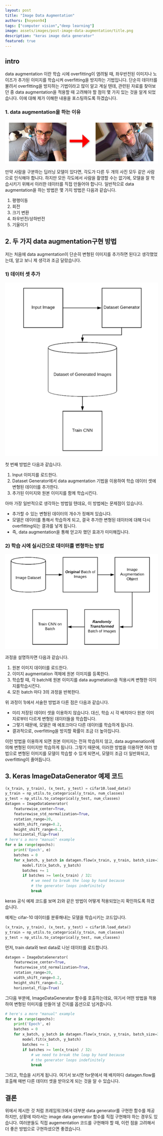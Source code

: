```yaml
---
layout: post
title: "Image Data Augmentation"
authors: [hoyeon94]
tags: ["computer vision","deep learning"]
image: assets/images/post-image-data-augmentation/title.png
description: "keras image data generator"
featured: true
---
```


## intro

data augmentation 이란 학습 시에 overfitting이 염려될 때, 좌우반전된 이미지나 노이즈가 추가된 이미지를 학습시켜 overfitting을 방지하는 기법입니다. 단순히 데이터를 불려서 overfitting을 방지하는 기법이라고 많이 알고 계실 텐데, 관련된 자료를 찾아보던 중 data augmentation을 적용할 때 고려해야 할 점이 몇 가지 있는 것을 알게 되었습니다. 이에 대해 제가 이해한 내용을 포스팅하도록 하겠습니다.

### 1. data augmentation을 하는 이유
![Capture](../assets/images/post-image-data-augmentation/aug.png)

만약 사람을 구분하는 딥러닝 모델이 있다면, 각도가 다른 두 개의 사진 모두 같은 사람으로 인식해야 합니다. 하지만 모든 각도에서 사람을 촬영할 수는 없기에, 모델을 잘 학습시키기 위해서 이러한 데이터를 직접 만들어야 합니다. 일반적으로 data augmentation을 하는 방법은 몇 가지 방법은 다음과 같습니다.

1. 평행이동
2. 회전
3. 크기 변환
4. 좌우반전/상하반전
5. 기울이기

## 2. 두 가지 data augmentation구현 방법

저는 처음에 data augmentation이 단순히 변형된 이미지를 추가하면 된다고 생각했었는데, 알고 보니 제 생각과 조금 달랐습니다.

### 1) 데이터 셋 추가

![Capture](../assets/images/post-image-data-augmentation/method1.png)

첫 번째 방법은 다음과 같습니다.

1. Input 이미지를 로드한다.
2. Dataset Generator에서 data augmentation 기법을 이용하여 학습 데이터 셋에 변형된 데이터를 추가한다.
3. 추가된 이미지와 원본 이미지를 함께 학습시킨다.

아마 가장 일반적으로 생각하는 방법일 텐데요, 이 방법에는 문제점이 있습니다.

- 추가할 수 있는 변형된 데이터의 개수가 정해져 있습니다.
- 모델은 데이터를 통해서 학습하게 되고, 결국 추가한 변형된 데이터에 대해 다시 overfitting되는 결과를 낳게 됩니다.
- 즉, data augmentation을 통해 얻고자 했던 효과가 미미해집니다.

### 2)  학습 시에 실시간으로 데이터를 변형하는 방법

![Capture](../assets/images/post-image-data-augmentation/method2.png)

과정을 설명하자면 다음과 같습니다.

1. 원본 이미지 데이터를 로드한다.
2. 이미지 augmentation 객체에 원본 이미지를 등록한다.
3. 학습할 때, 각 batch에 원본 이미지를 data augmetation을 적용시켜 변형한 이미지를학습시킨다.
4. 모든 batch 마다 3의 과정을 반복한다.

위 과정이 1)에서 서술한 방법과 다른 점은 다음과 같습니다.

- 미리 저장된 데이터 셋을 이용하지 않습니다. 대신, 학습 시 각 배치마다 원본 이미지로부터 다르게 변형된 데이터들을 학습합니다.
- 그렇기 때문에, 모델은 매 에포크마다 다른 데이터를 학습하게 됩니다.
- 결과적으로, overfitting을 방지할 확률이 조금 더 높아집니다.

이런 방법을 이용하게 되면 원본 이미지는 전혀 학습하지 않고, data augmenation에 의해 변형된 이미지만 학습하게 됩니다. 그렇기 때문에, 이러한 방법을 이용하면 여러 방법으로 변형된 이미지를 모델이 학습할 수 있게 되면서, 모델이 조금 더 일반화되고, overfitting이 줄어듭니다.

## 3. Keras ImageDataGenerator 예제 코드

```python
(x_train, y_train), (x_test, y_test) = cifar10.load_data()
y_train = np_utils.to_categorical(y_train, num_classes)
y_test = np_utils.to_categorical(y_test, num_classes)
datagen = ImageDataGenerator(
    featurewise_center=True,
    featurewise_std_normalization=True,
    rotation_range=20,
    width_shift_range=0.2,
    height_shift_range=0.2,
    horizontal_flip=True)
# here's a more "manual" example
for e in range(epochs):
    print('Epoch', e)
    batches = 0
    for x_batch, y_batch in datagen.flow(x_train, y_train, batch_size=32):
        model.fit(x_batch, y_batch)
        batches += 1
        if batches >= len(x_train) / 32:
            # we need to break the loop by hand because
            # the generator loops indefinitely
            break
```

keras 공식 예제 코드를 보며 2)와 같은 방법이 어떻게 적용되었는지 확인하도록 하겠습니다. 

예제는 cifar-10 데이터를 분류해내는 모델을 학습시키는 코드입니다.

```python
(x_train, y_train), (x_test, y_test) = cifar10.load_data()
y_train = np_utils.to_categorical(y_train, num_classes)
y_test = np_utils.to_categorical(y_test, num_classes)
```

먼저, train data와 test data로 나뉜 데이터를 로드합니다.

```python
datagen = ImageDataGenerator(
    featurewise_center=True,
    featurewise_std_normalization=True,
    rotation_range=20,
    width_shift_range=0.2,
    height_shift_range=0.2,
    horizontal_flip=True)
```

그다음 부분에, ImageDataGenerator 함수를 호출하는데요, 여기서 어떤 방법을 적용하여 변형된 이미지를 만들어 낼 건지를 옵션으로 넘겨줍니다.

```python
# here's a more "manual" example
for e in range(epochs):
    print('Epoch', e)
    batches = 0
    for x_batch, y_batch in datagen.flow(x_train, y_train, batch_size=32):
        model.fit(x_batch, y_batch)
        batches += 1
        if batches >= len(x_train) / 32:
            # we need to break the loop by hand because
            # the generator loops indefinitely
            break
```

그리고, 학습을 시키게 됩니다. 여기서 보시면 for문에서 매 배치마다 datagen.flow를 호출해 매번 다른 데이터 셋을 받아오게 되는 것을 알 수 있습니다.

 

## 결론

위에서 제시한 것 처럼 프레임워크에서 대부분 data generator를 구현한 함수를 제공하지만, 상황에 따라서는 image data generator 함수를 직접 구현해야 하는 경우도 있습니다. 여러분들도 직접 augementation 코드를 구현해야 할 때, 이런 점을 고려해서 더 좋은 방법으로 구현하셨으면 좋겠습니다.

